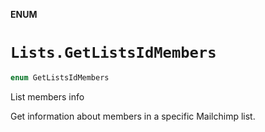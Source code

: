 **ENUM**

# `Lists.GetListsIdMembers`

```swift
enum GetListsIdMembers
```

List members info

Get information about members in a specific Mailchimp list.
